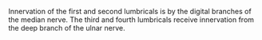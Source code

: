 Innervation of the first and second lumbricals is by the digital branches of the median nerve. The third and fourth lumbricals receive innervation from the deep branch of the ulnar nerve.